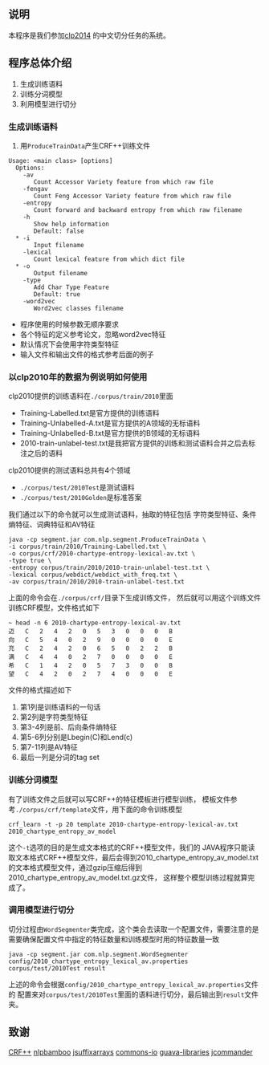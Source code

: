 ## 说明
本程序是我们参加[clp2014](http://www.cipsc.org.cn/clp2014/webpage/cn/home_cn.htm)
的中文切分任务的系统。

## 程序总体介绍

1. 生成训练语料
2. 训练分词模型
3. 利用模型进行切分

### 生成训练语料

1. 用`ProduceTrainData`产生CRF++训练文件
```
Usage: <main class> [options]
  Options:
    -av
       Count Accessor Variety feature from which raw file
    -fengav
       Count Feng Accessor Variety feature from which raw file
    -entropy
       Count forward and backward entropy from which raw filename
    -h
       Show help information
       Default: false
  * -i
       Input filename
    -lexical
       Count lexical feature from which dict file
  * -o
       Output filename
    -type
       Add Char Type Feature
       Default: true
    -word2vec
       Word2vec classes filename
```
* 程序使用的时候参数无顺序要求
* 各个特征的定义参考论文，忽略word2vec特征
* 默认情况下会使用字符类型特征
* 输入文件和输出文件的格式参考后面的例子

### 以clp2010年的数据为例说明如何使用
clp2010提供的训练语料在`./corpus/train/2010`里面
+ Training-Labelled.txt是官方提供的训练语料
+ Training-Unlabelled-A.txt是官方提供的A领域的无标语料
+ Training-Unlabelled-B.txt是官方提供的B领域的无标语料
+ 2010-train-unlabel-test.txt是我把官方提供的训练和测试语料合并之后去标注之后的语料

clp2010提供的测试语料总共有4个领域
+ `./corpus/test/2010Test`是测试语料
+ `./corpus/test/2010Golden`是标准答案

我们通过以下的命令就可以生成测试语料，抽取的特征包括
字符类型特征、条件熵特征、词典特征和AV特征
```
java -cp segment.jar com.nlp.segment.ProduceTrainData \
-i corpus/train/2010/Training-Labelled.txt \
-o corpus/crf/2010-chartype-entropy-lexical-av.txt \
-type true \
-entropy corpus/train/2010/2010-train-unlabel-test.txt \
-lexical corpus/webdict/webdict_with_freq.txt \
-av corpus/train/2010/2010-train-unlabel-test.txt
```
上面的命令会在`./corpus/crf/`目录下生成训练文件，
然后就可以用这个训练文件训练CRF模型，文件格式如下
```
~ head -n 6 2010-chartype-entropy-lexical-av.txt 
迈	C	2	4	2	0	5	3	0	0	0	B
向	C	5	4	0	2	9	0	0	0	0	E
充	C	2	4	2	0	6	5	0	2	2	B
满	C	4	4	0	2	7	0	0	0	0	E
希	C	1	4	2	0	5	7	3	0	0	B
望	C	4	2	0	2	7	4	0	0	0	E
```
文件的格式描述如下
1. 第1列是训练语料的一句话
2. 第2列是字符类型特征
3. 第3-4列是前、后向条件熵特征
4. 第5-6列分别是Lbegin(C)和Lend(c)
5. 第7-11列是AV特征
6. 最后一列是分词的tag set

### 训练分词模型
有了训练文件之后就可以写CRF++的特征模板进行模型训练，
模板文件参考`./corpus/crf/template`文件，用下面的命令训练模型
```
crf_learn -t -p 20 template 2010-chartype-entropy-lexical-av.txt 2010_chartype_entropy_av_model
```
这个`-t`选项的目的是生成文本格式的CRF++模型文件，我们的
JAVA程序只能读取文本格式CRF++模型文件，最后会得到2010_chartype_entropy_av_model.txt
的文本格式模型文件，通过gzip压缩后得到2010_chartype_entropy_av_model.txt.gz文件，
这样整个模型训练过程就算完成了。

### 调用模型进行切分
切分过程由`WordSegmenter`类完成，这个类会去读取一个配置文件，需要注意的是
需要确保配置文件中指定的特征数量和训练模型时用的特征数量一致
```
java -cp segment.jar com.nlp.segment.WordSegmenter config/2010_chartype_entropy_lexical_av.properties corpus/test/2010Test result
```
上述的命令会根据`config/2010_chartype_entropy_lexical_av.properties`文件的
配置来对`corpus/test/2010Test`里面的语料进行切分，最后输出到`result`文件夹。

## 致谢
[CRF++](https://code.google.com/p/crfpp/)
[nlpbamboo](https://code.google.com/p/nlpbamboo/)
[jsuffixarrays](https://github.com/carrotsearch/jsuffixarrays)
[commons-io](http://commons.apache.org/proper/commons-io/)
[guava-libraries](https://code.google.com/p/guava-libraries/)
[jcommander](http://jcommander.org/)

